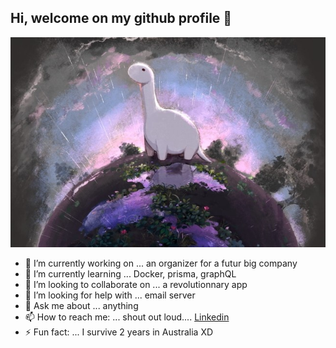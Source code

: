 ## Hi, welcome on my github profile 👋

![](deno-real.jpg)

- 🔭 I’m currently working on ... an organizer for a futur big company
- 🌱 I’m currently learning ... Docker, prisma, graphQL
- 👯 I’m looking to collaborate on ... a revolutionnary app
- 🤔 I’m looking for help with ... email server
- 💬 Ask me about ... anything
- 📫 How to reach me: ... shout out loud.... [Linkedin](https://www.linkedin.com/in/marc-schiavone/)
- ⚡ Fun fact: ... I survive 2 years in Australia XD

